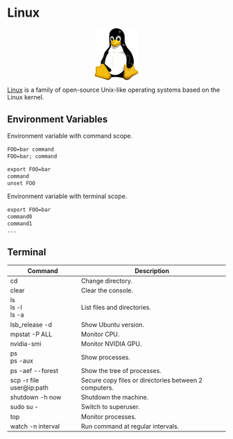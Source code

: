 # Linux

<p align="center"><img align="center" width="20%" height="20%" src="assets/linux.svg"></p>

[Linux](https://www.linux.org/) is a family of open-source Unix-like operating systems based on the Linux kernel.

## Environment Variables

Environment variable with command scope.
```
FOO=bar command
FOO=bar; command
```

```
export FOO=bar
command
unset FOO
```

Environment variable with terminal scope.
```
export FOO=bar
command0
command1
...
```

## Terminal

| Command                  | Description                                           |
|--------------------------|-------------------------------------------------------|
| cd                       | Change directory.                                     |
| clear                    | Clear the console.                                    |
| ls<br>ls -l<br>ls -a     | List files and directories.                           |
| lsb_release -d           | Show Ubuntu version.                                  |
| mpstat -P ALL            | Monitor CPU.                                          |
| nvidia-smi               | Monitor NVIDIA GPU.                                   |
| ps<br>ps -aux            | Show processes.                                       |
| ps -aef --forest         | Show the tree of processes.                           |
| scp -r file user@ip:path | Secure copy files or directories between 2 computers. |
| shutdown -h now          | Shutdown the machine.                                 |
| sudo su -                | Switch to superuser.                                  |
| top                      | Monitor processes.                                    |
| watch -n interval        | Run command at regular intervals.                     |
